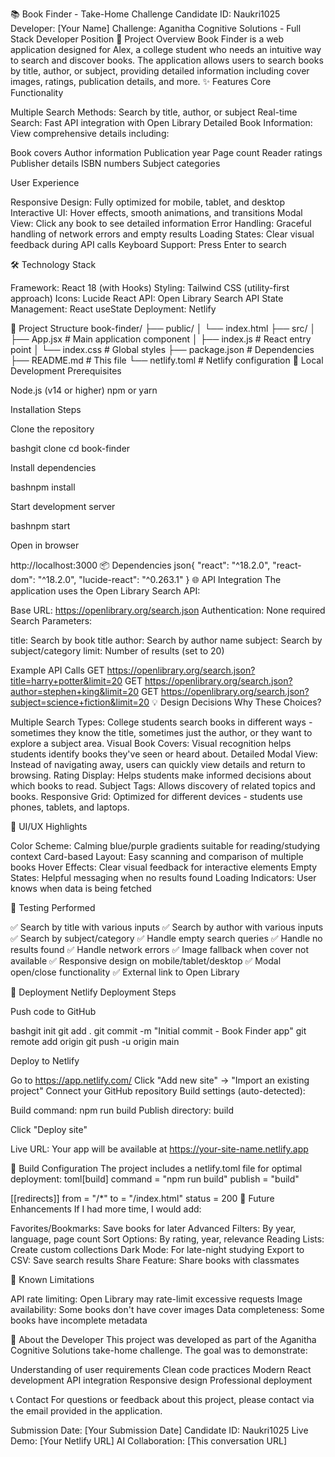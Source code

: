📚 Book Finder - Take-Home Challenge
Candidate ID: Naukri1025
Developer: [Your Name]
Challenge: Aganitha Cognitive Solutions - Full Stack Developer Position
🎯 Project Overview
Book Finder is a web application designed for Alex, a college student who needs an intuitive way to search and discover books. The application allows users to search books by title, author, or subject, providing detailed information including cover images, ratings, publication details, and more.
✨ Features
Core Functionality

Multiple Search Methods: Search by title, author, or subject
Real-time Search: Fast API integration with Open Library
Detailed Book Information: View comprehensive details including:

Book covers
Author information
Publication year
Page count
Reader ratings
Publisher details
ISBN numbers
Subject categories



User Experience

Responsive Design: Fully optimized for mobile, tablet, and desktop
Interactive UI: Hover effects, smooth animations, and transitions
Modal View: Click any book to see detailed information
Error Handling: Graceful handling of network errors and empty results
Loading States: Clear visual feedback during API calls
Keyboard Support: Press Enter to search

🛠️ Technology Stack

Framework: React 18 (with Hooks)
Styling: Tailwind CSS (utility-first approach)
Icons: Lucide React
API: Open Library Search API
State Management: React useState
Deployment: Netlify

📁 Project Structure
book-finder/
├── public/
│   └── index.html
├── src/
│   ├── App.jsx          # Main application component
│   ├── index.js         # React entry point
│   └── index.css        # Global styles
├── package.json         # Dependencies
├── README.md           # This file
└── netlify.toml        # Netlify configuration
🚀 Local Development
Prerequisites

Node.js (v14 or higher)
npm or yarn

Installation Steps

Clone the repository

bashgit clone <your-repo-url>
cd book-finder

Install dependencies

bashnpm install

Start development server

bashnpm start

Open in browser

http://localhost:3000
📦 Dependencies
json{
  "react": "^18.2.0",
  "react-dom": "^18.2.0",
  "lucide-react": "^0.263.1"
}
🌐 API Integration
The application uses the Open Library Search API:

Base URL: https://openlibrary.org/search.json
Authentication: None required
Search Parameters:

title: Search by book title
author: Search by author name
subject: Search by subject/category
limit: Number of results (set to 20)



Example API Calls
GET https://openlibrary.org/search.json?title=harry+potter&limit=20
GET https://openlibrary.org/search.json?author=stephen+king&limit=20
GET https://openlibrary.org/search.json?subject=science+fiction&limit=20
💡 Design Decisions
Why These Choices?

Multiple Search Types: College students search books in different ways - sometimes they know the title, sometimes just the author, or they want to explore a subject area.
Visual Book Covers: Visual recognition helps students identify books they've seen or heard about.
Detailed Modal View: Instead of navigating away, users can quickly view details and return to browsing.
Rating Display: Helps students make informed decisions about which books to read.
Subject Tags: Allows discovery of related topics and books.
Responsive Grid: Optimized for different devices - students use phones, tablets, and laptops.

🎨 UI/UX Highlights

Color Scheme: Calming blue/purple gradients suitable for reading/studying context
Card-based Layout: Easy scanning and comparison of multiple books
Hover Effects: Clear visual feedback for interactive elements
Empty States: Helpful messaging when no results found
Loading Indicators: User knows when data is being fetched

🧪 Testing Performed

✅ Search by title with various inputs
✅ Search by author with various inputs
✅ Search by subject/category
✅ Handle empty search queries
✅ Handle no results found
✅ Handle network errors
✅ Image fallback when cover not available
✅ Responsive design on mobile/tablet/desktop
✅ Modal open/close functionality
✅ External link to Open Library

🚀 Deployment
Netlify Deployment Steps

Push code to GitHub

bashgit init
git add .
git commit -m "Initial commit - Book Finder app"
git remote add origin <your-repo-url>
git push -u origin main

Deploy to Netlify

Go to https://app.netlify.com/
Click "Add new site" → "Import an existing project"
Connect your GitHub repository
Build settings (auto-detected):

Build command: npm run build
Publish directory: build


Click "Deploy site"


Live URL: Your app will be available at https://your-site-name.netlify.app

🔧 Build Configuration
The project includes a netlify.toml file for optimal deployment:
toml[build]
  command = "npm run build"
  publish = "build"

[[redirects]]
  from = "/*"
  to = "/index.html"
  status = 200
📝 Future Enhancements
If I had more time, I would add:

Favorites/Bookmarks: Save books for later
Advanced Filters: By year, language, page count
Sort Options: By rating, year, relevance
Reading Lists: Create custom collections
Dark Mode: For late-night studying
Export to CSV: Save search results
Share Feature: Share books with classmates

🐛 Known Limitations

API rate limiting: Open Library may rate-limit excessive requests
Image availability: Some books don't have cover images
Data completeness: Some books have incomplete metadata

👤 About the Developer
This project was developed as part of the Aganitha Cognitive Solutions take-home challenge. The goal was to demonstrate:

Understanding of user requirements
Clean code practices
Modern React development
API integration
Responsive design
Professional deployment

📞 Contact
For questions or feedback about this project, please contact via the email provided in the application.

Submission Date: [Your Submission Date]
Candidate ID: Naukri1025
Live Demo: [Your Netlify URL]
AI Collaboration: [This conversation URL]
